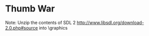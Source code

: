 # Thumb War

Note: Unzip the contents of SDL 2 http://www.libsdl.org/download-2.0.php#source into \graphics
